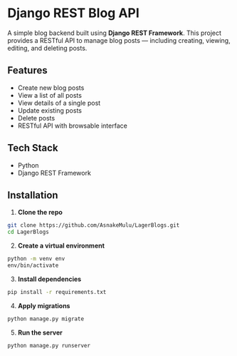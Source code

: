 # Django REST Blog API

A simple blog backend built using **Django REST Framework**. This project provides a RESTful API to manage blog posts — including creating, viewing, editing, and deleting posts.

## Features

- Create new blog posts
- View a list of all posts
- View details of a single post
- Update existing posts
- Delete posts
- RESTful API with browsable interface

## Tech Stack

- Python
- Django REST Framework

## Installation

1. **Clone the repo**

```bash
git clone https://github.com/AsnakeMulu/LagerBlogs.git
cd LagerBlogs
```

2. **Create a virtual environment**

```bash
python -m venv env
env/bin/activate
```

3. **Install dependencies**

```bash
pip install -r requirements.txt
```

4. **Apply migrations**

```bash
python manage.py migrate
```

5. **Run the server**

```bash
python manage.py runserver
```
